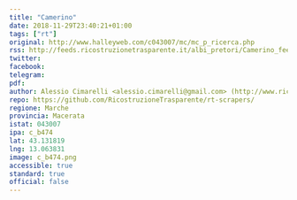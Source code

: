 ```yaml
---
title: "Camerino"
date: 2018-11-29T23:40:21+01:00
tags: ["rt"]
original: http://www.halleyweb.com/c043007/mc/mc_p_ricerca.php
rss: http://feeds.ricostruzionetrasparente.it/albi_pretori/Camerino_feed.xml
twitter: 
facebook: 
telegram: 
pdf: 
author: Alessio Cimarelli <alessio.cimarelli@gmail.com> (http://www.ricostruzionetrasparente.it)
repo: https://github.com/RicostruzioneTrasparente/rt-scrapers/
regione: Marche
provincia: Macerata
istat: 043007
ipa: c_b474
lat: 43.131819
lng: 13.063831
image: c_b474.png
accessible: true
standard: true
official: false
---
```

